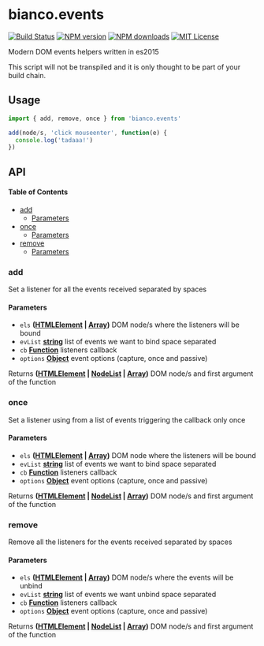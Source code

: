 # bianco.events

[![Build Status][ci-image]][ci-url]
[![NPM version][npm-version-image]][npm-url]
[![NPM downloads][npm-downloads-image]][npm-url]
[![MIT License][license-image]][license-url]

Modern DOM events helpers written in es2015

This script will not be transpiled and it is only thought to be part of your build chain.

## Usage

```js
import { add, remove, once } from 'bianco.events'

add(node/s, 'click mouseenter', function(e) {
  console.log('tadaaa!')
})
```

[ci-image]:https://img.shields.io/github/actions/workflow/status/biancojs/events/test.yml?style=flat-square
[ci-url]:https://github.com/biancojs/events/actions

[license-image]: http://img.shields.io/badge/license-MIT-000000.svg?style=flat-square

[license-url]: LICENSE.txt
[npm-version-image]: http://img.shields.io/npm/v/bianco.events.svg?style=flat-square

[npm-downloads-image]: http://img.shields.io/npm/dm/bianco.events.svg?style=flat-square
[npm-url]: https://npmjs.org/package/bianco.events

## API

<!-- Generated by documentation.js. Update this documentation by updating the source code. -->

#### Table of Contents

-   [add](#add)
    -   [Parameters](#parameters)
-   [once](#once)
    -   [Parameters](#parameters-1)
-   [remove](#remove)
    -   [Parameters](#parameters-2)

### add

Set a listener for all the events received separated by spaces

#### Parameters

-   `els` **([HTMLElement](https://developer.mozilla.org/docs/Web/HTML/Element) \| [Array](https://developer.mozilla.org/docs/Web/JavaScript/Reference/Global_Objects/Array))** DOM node/s where the listeners will be bound
-   `evList` **[string](https://developer.mozilla.org/docs/Web/JavaScript/Reference/Global_Objects/String)** list of events we want to bind space separated
-   `cb` **[Function](https://developer.mozilla.org/docs/Web/JavaScript/Reference/Statements/function)** listeners callback
-   `options` **[Object](https://developer.mozilla.org/docs/Web/JavaScript/Reference/Global_Objects/Object)** event options (capture, once and passive)

Returns **([HTMLElement](https://developer.mozilla.org/docs/Web/HTML/Element) \| [NodeList](https://developer.mozilla.org/docs/Web/API/NodeList) \| [Array](https://developer.mozilla.org/docs/Web/JavaScript/Reference/Global_Objects/Array))** DOM node/s and first argument of the function

### once

Set a listener using from a list of events triggering the callback only once

#### Parameters

-   `els` **([HTMLElement](https://developer.mozilla.org/docs/Web/HTML/Element) \| [Array](https://developer.mozilla.org/docs/Web/JavaScript/Reference/Global_Objects/Array))** DOM node where the listeners will be bound
-   `evList` **[string](https://developer.mozilla.org/docs/Web/JavaScript/Reference/Global_Objects/String)** list of events we want to bind space separated
-   `cb` **[Function](https://developer.mozilla.org/docs/Web/JavaScript/Reference/Statements/function)** listeners callback
-   `options` **[Object](https://developer.mozilla.org/docs/Web/JavaScript/Reference/Global_Objects/Object)** event options (capture, once and passive)

Returns **([HTMLElement](https://developer.mozilla.org/docs/Web/HTML/Element) \| [NodeList](https://developer.mozilla.org/docs/Web/API/NodeList) \| [Array](https://developer.mozilla.org/docs/Web/JavaScript/Reference/Global_Objects/Array))** DOM node/s and first argument of the function

### remove

Remove all the listeners for the events received separated by spaces

#### Parameters

-   `els` **([HTMLElement](https://developer.mozilla.org/docs/Web/HTML/Element) \| [Array](https://developer.mozilla.org/docs/Web/JavaScript/Reference/Global_Objects/Array))** DOM node/s where the events will be unbind
-   `evList` **[string](https://developer.mozilla.org/docs/Web/JavaScript/Reference/Global_Objects/String)** list of events we want unbind space separated
-   `cb` **[Function](https://developer.mozilla.org/docs/Web/JavaScript/Reference/Statements/function)** listeners callback
-   `options` **[Object](https://developer.mozilla.org/docs/Web/JavaScript/Reference/Global_Objects/Object)** event options (capture, once and passive)

Returns **([HTMLElement](https://developer.mozilla.org/docs/Web/HTML/Element) \| [NodeList](https://developer.mozilla.org/docs/Web/API/NodeList) \| [Array](https://developer.mozilla.org/docs/Web/JavaScript/Reference/Global_Objects/Array))** DOM node/s and first argument of the function
